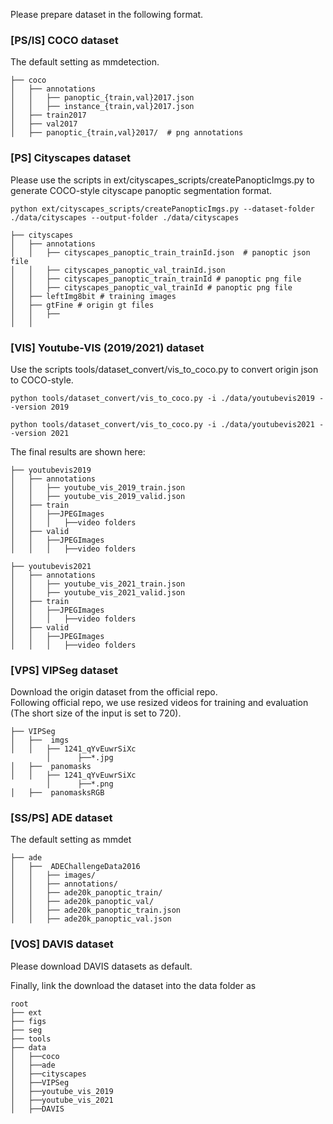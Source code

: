 Please prepare dataset in the following format.

### [PS/IS] COCO dataset

The default setting as mmdetection.

```
├── coco
│   ├── annotations
│   │   ├── panoptic_{train,val}2017.json
│   │   ├── instance_{train,val}2017.json
│   ├── train2017
│   ├── val2017
│   ├── panoptic_{train,val}2017/  # png annotations
```


### [PS] Cityscapes dataset

Please use the scripts in ext/cityscapes_scripts/createPanopticImgs.py to generate COCO-style cityscape panoptic segmentation format.

```commandline
python ext/cityscapes_scripts/createPanopticImgs.py --dataset-folder ./data/cityscapes --output-folder ./data/cityscapes
```


```
├── cityscapes
│   ├── annotations
│   │   ├── cityscapes_panoptic_train_trainId.json  # panoptic json file 
│   │   ├── cityscapes_panoptic_val_trainId.json 
│   │   ├── cityscapes_panoptic_train_trainId # panoptic png file
│   │   ├── cityscapes_panoptic_val_trainId # panoptic png file
│   ├── leftImg8bit # training images
│   ├── gtFine # origin gt files 
│   │   ├──
│   │   
```


### [VIS] Youtube-VIS (2019/2021) dataset 


Use the scripts tools/dataset_convert/vis_to_coco.py to convert origin json to COCO-style.

```commandline
python tools/dataset_convert/vis_to_coco.py -i ./data/youtubevis2019 --version 2019
```

```commandline
python tools/dataset_convert/vis_to_coco.py -i ./data/youtubevis2021 --version 2021
```


The final results are shown here:

```
├── youtubevis2019
│   ├── annotations
│   │   ├── youtube_vis_2019_train.json
│   │   ├── youtube_vis_2019_valid.json
│   ├── train
│   │   ├──JPEGImages
│   │   │   ├──video folders
│   ├── valid
│   │   ├──JPEGImages
│   │   │   ├──video folders
```

```
├── youtubevis2021
│   ├── annotations
│   │   ├── youtube_vis_2021_train.json
│   │   ├── youtube_vis_2021_valid.json
│   ├── train
│   │   ├──JPEGImages
│   │   │   ├──video folders
│   ├── valid
│   │   ├──JPEGImages
│   │   │   ├──video folders
```


### [VPS] VIPSeg dataset

Download the origin dataset from the official repo.\
Following official repo, we use resized videos for training and evaluation (The short size of the input is set to 720).

```
├── VIPSeg
│   ├──  imgs
│   │   ├── 1241_qYvEuwrSiXc
        │      ├──*.jpg
│   ├──  panomasks 
│   │   ├── 1241_qYvEuwrSiXc
        │      ├──*.png
│   ├──  panomasksRGB 
```

### [SS/PS] ADE dataset

The default setting as mmdet

```
├── ade
│   ├──  ADEChallengeData2016
│   │   ├── images/
│   │   ├── annotations/
│   │   ├── ade20k_panoptic_train/
│   │   ├── ade20k_panoptic_val/
│   │   ├── ade20k_panoptic_train.json
│   │   ├── ade20k_panoptic_val.json
```

### [VOS] DAVIS dataset

Please download DAVIS datasets as default.


Finally, link the download the dataset into the data folder as 

```
root
├── ext
├── figs
├── seg
├── tools
├── data
│   ├──coco
│   ├──ade
│   ├──cityscapes
│   ├──VIPSeg
│   ├──youtube_vis_2019
│   ├──youtube_vis_2021
│   ├──DAVIS